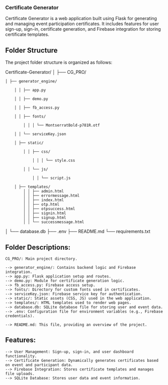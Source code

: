 ### Certificate Generator

Certificate Generator is a web application built using Flask for generating and managing event participation certificates. It includes features for user sign-up, sign-in, certificate generation, and Firebase integration for storing certificate templates.

## Folder Structure

The project folder structure is organized as follows:

Certificate-Generator/
│
├── CG_PRO/

    │ ├── generator_engine/

        │ │ ├── app.py
        
        │ │ ├── demo.py

        │ │ ├── fb_access.py

        │ │ ├── fonts/

            │ │ │ └── MontserratBold-p781R.otf

        │ │ └── serviceKey.json

        │ ├── static/

            │ │ ├── css/
            
                │ │ │ └── style.css
                
            │ │ └── js/
            
                │ │ └── script.js

        │ ├── templates/
            │ │ ├── admin.html
            │ │ ├── errormessage.html
            │ │ ├── index.html
            │ │ ├── otp.html
            │ │ ├── otpsuccess.html
            │ │ ├── signin.html
            │ │ ├── signup.html
            │ │ └── successmessage.html

│ └── database.db
├── .env
├── README.md
└── requirements.txt

## Folder Descriptions:

    CG_PRO/: Main project directory.

    --> generator_engine/: Contains backend logic and Firebase integration.
    --> app.py: Flask application setup and routes.
    --> demo.py: Module for certificate generation logic.
    --> fb_access.py: Firebase access setup.
    --> fonts/: Directory for custom fonts used in certificates.
    --> serviceKey.json: Firebase service key for authentication.
    --> static/: Static assets (CSS, JS) used in the web application.
    --> templates/: HTML templates used to render web pages.
    --> database.db: SQLite database file for storing user and event data.
    --> .env: Configuration file for environment variables (e.g., Firebase credentials).

    --> README.md: This file, providing an overview of the project.

## Features:

    --> User Management: Sign-up, sign-in, and user dashboard functionality.
    --> Certificate Generation: Dynamically generates certificates based on event and participant data.
    --> Firebase Integration: Stores certificate templates and manages file uploads.
    --> SQLite Database: Stores user data and event information.

